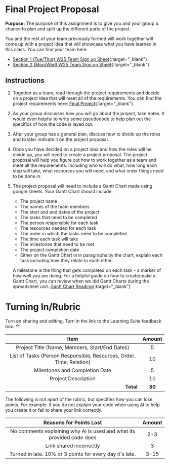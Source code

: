 #  Final Project Proposal

**Purpose:** The purpose of this assignment is to give you and your group a chance to plan and split up the different parts of the project. 

You and the rest of your team previously formed will work together will come up with a project idea that will showcase what you have learned in this class. You can find your team here: 

   - [Section 1 (Tue/Thur) W25 Team Sign up Sheet](https://docs.google.com/spreadsheets/d/1UzYiJP2lircfUVAUKqwEMr5OekIEfV-Hudox3Jd9OwM/edit?gid=2018473579#gid=2018473579){:target="_blank"}
   - [Section 2 (Mon/Wed) W25 Team Sign up Sheet](https://docs.google.com/spreadsheets/d/1c1g7XN_e6pTDDpmfZ5c6ug8Jsork3KS0jV3bZGh8Jm0/edit?gid=2018473579#gid=2018473579){:target="_blank"}


## Instructions

1. Together as a team, read through the project requirements and decide on a project idea that will meet all of the requirements. You can find the project requirements here: [Final Project](https://byu-cce270.readthedocs.io/en/latest/unit3/07_final_project/final_pro_prompt/){:target="_blank"}.

2. As your group discusses how you will go about the project, take notes. It would even helpful to write some pseudocode to help plan out the specifics of how the code is layed out.   

3. After your group has a general plan, discuss how to divide up the roles and to later indicate it on the project proposal. 

4. Once you have decided on a project idea and how the roles will be divide up, you will need to create a project proposal. The project proposal will help you figure out how to work together as a team and meet all the requirements. Including who will do what, how long each step will take, what resources you will need, and what order things need to be done in.

5. The project proposal will need to include  a Gantt Chart made using google sheets. Your Gantt Chart should include:
      - The project name 
      - The names of the team members
      - The start and end dates of the project
      - The tasks that need to be completed
      - The person responsible for each task
      - The resources needed for each task
      - The order in which the tasks need to be completed
      - The time each task will take
      - The milestones that need to be met 
      - The project completion date
      - Either on the Gantt Chart in in paragraphs by the chart, explain each task including how they relate to each other.
   
    A milestone is the thing that gets completed on each task - a marker of how well you are doing. 
    For a helpful guide on how to create/make a Gantt Chart, you can review when we did Gantt Charts during the spreadsheet unit. [Gantt Chart Reading](https://byu-cce270.readthedocs.io/en/latest/unit1/5_gantt_charts/gantt_read/){:target="_blank"}
 

# Turning In/Rubric

Turn on sharing and editing. Turn in the link to the Learning Suite feedback box.
**

|                               **Item**                               | **Amount** |
|:--------------------------------------------------------------------:|:----------:|
|            Project Title (Name, Members, Start/End Dates)            |     5      |
| List of Tasks (Person Responsible, Resources, Order, Time, Relation) |     10     |
|                    Milestones and Completion Date                    |     5      |
|                         Project Description                          |     10     |
|           <div style="text-align: right">**Total**</div>             |   **30**   |

The following is not apart of the rubric, but specifies how you can lose points. For example: if you do not explain your code when using AI to help you create it or fail to share your link correctly.

|                      **Reasons for Points Lost**                      | **Amount** |  
|:---------------------------------------------------------------------:|:----------:|
| No comments explaining why AI is used and what its provided code does |    2-3     |
|                        Link shared incorrectly                        |     3      |
|       Turned in late. 10% or 3 points for every day it's late.        |    3-15    |

